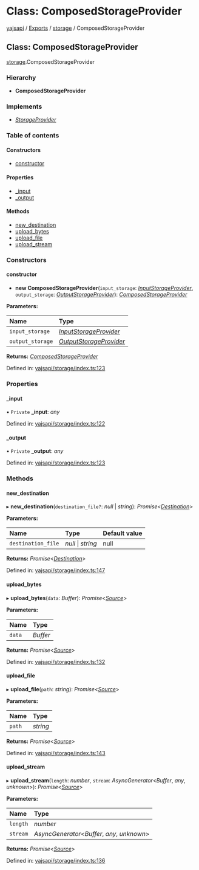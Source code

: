 # Class: ComposedStorageProvider

[yajsapi](../yajsapi.md) / [Exports](../modules/) / [storage](../modules/storage.md) / ComposedStorageProvider

## Class: ComposedStorageProvider

[storage](../modules/storage.md).ComposedStorageProvider

### Hierarchy

* **ComposedStorageProvider**

### Implements

* [_StorageProvider_](storage.storageprovider.md)

### Table of contents

#### Constructors

* [constructor](storage.composedstorageprovider.md#constructor)

#### Properties

* [\_input](storage.composedstorageprovider.md#_input)
* [\_output](storage.composedstorageprovider.md#_output)

#### Methods

* [new\_destination](storage.composedstorageprovider.md#new_destination)
* [upload\_bytes](storage.composedstorageprovider.md#upload_bytes)
* [upload\_file](storage.composedstorageprovider.md#upload_file)
* [upload\_stream](storage.composedstorageprovider.md#upload_stream)

### Constructors

#### constructor

* **new ComposedStorageProvider**\(`input_storage`: [_InputStorageProvider_](storage.inputstorageprovider.md), `output_storage`: [_OutputStorageProvider_](storage.outputstorageprovider.md)\): [_ComposedStorageProvider_](storage.composedstorageprovider.md)

**Parameters:**

| Name | Type |
| :--- | :--- |
| `input_storage` | [_InputStorageProvider_](storage.inputstorageprovider.md) |
| `output_storage` | [_OutputStorageProvider_](storage.outputstorageprovider.md) |

**Returns:** [_ComposedStorageProvider_](storage.composedstorageprovider.md)

Defined in: [yajsapi/storage/index.ts:123](https://github.com/golemfactory/yajsapi/blob/289a25a/yajsapi/storage/index.ts#L123)

### Properties

#### \_input

• `Private` **\_input**: _any_

Defined in: [yajsapi/storage/index.ts:122](https://github.com/golemfactory/yajsapi/blob/289a25a/yajsapi/storage/index.ts#L122)

#### \_output

• `Private` **\_output**: _any_

Defined in: [yajsapi/storage/index.ts:123](https://github.com/golemfactory/yajsapi/blob/289a25a/yajsapi/storage/index.ts#L123)

### Methods

#### new\_destination

▸ **new\_destination**\(`destination_file?`: _null_ \| _string_\): _Promise_&lt;[_Destination_](storage.destination.md)&gt;

**Parameters:**

| Name | Type | Default value |
| :--- | :--- | :--- |
| `destination_file` | _null_ \| _string_ | null |

**Returns:** _Promise_&lt;[_Destination_](storage.destination.md)&gt;

Defined in: [yajsapi/storage/index.ts:147](https://github.com/golemfactory/yajsapi/blob/289a25a/yajsapi/storage/index.ts#L147)

#### upload\_bytes

▸ **upload\_bytes**\(`data`: _Buffer_\): _Promise_&lt;[_Source_](storage.source.md)&gt;

**Parameters:**

| Name | Type |
| :--- | :--- |
| `data` | _Buffer_ |

**Returns:** _Promise_&lt;[_Source_](storage.source.md)&gt;

Defined in: [yajsapi/storage/index.ts:132](https://github.com/golemfactory/yajsapi/blob/289a25a/yajsapi/storage/index.ts#L132)

#### upload\_file

▸ **upload\_file**\(`path`: _string_\): _Promise_&lt;[_Source_](storage.source.md)&gt;

**Parameters:**

| Name | Type |
| :--- | :--- |
| `path` | _string_ |

**Returns:** _Promise_&lt;[_Source_](storage.source.md)&gt;

Defined in: [yajsapi/storage/index.ts:143](https://github.com/golemfactory/yajsapi/blob/289a25a/yajsapi/storage/index.ts#L143)

#### upload\_stream

▸ **upload\_stream**\(`length`: _number_, `stream`: _AsyncGenerator_&lt;_Buffer_, _any_, _unknown_&gt;\): _Promise_&lt;[_Source_](storage.source.md)&gt;

**Parameters:**

| Name | Type |
| :--- | :--- |
| `length` | _number_ |
| `stream` | _AsyncGenerator_&lt;_Buffer_, _any_, _unknown_&gt; |

**Returns:** _Promise_&lt;[_Source_](storage.source.md)&gt;

Defined in: [yajsapi/storage/index.ts:136](https://github.com/golemfactory/yajsapi/blob/289a25a/yajsapi/storage/index.ts#L136)

